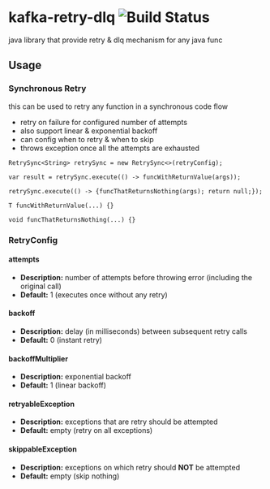 # kafka-retry-dlq ![Build Status](https://github.com/srjn45/kafka-retry-dlq/actions/workflows/ci.yml/badge.svg)

java library that provide retry &amp; dlq mechanism for any java func

## Usage

### Synchronous Retry

this can be used to retry any function in a synchronous code flow

- retry on failure for configured number of attempts
- also support linear & exponential backoff
- can config when to retry & when to skip
- throws exception once all the attempts are exhausted

```
RetrySync<String> retrySync = new RetrySync<>(retryConfig);

var result = retrySync.execute(() -> funcWithReturnValue(args));

retrySync.execute(() -> {funcThatReturnsNothing(args); return null;});

T funcWithReturnValue(...) {}

void funcThatReturnsNothing(...) {}
```

### RetryConfig

#### attempts

- **Description:** number of attempts before throwing error (including the original call)
- **Default:** 1 (executes once without any retry)

#### backoff

- **Description:** delay (in milliseconds) between subsequent retry calls
- **Default:** 0 (instant retry)

#### backoffMultiplier

- **Description:** exponential backoff
- **Default:** 1 (linear backoff)

#### retryableException

- **Description:** exceptions that are retry should be attempted
- **Default:** empty (retry on all exceptions)

#### skippableException

- **Description:** exceptions on which retry should **NOT** be attempted
- **Default:** empty (skip nothing)